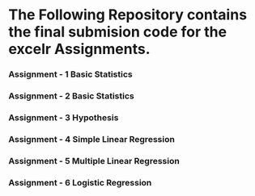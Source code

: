# The Following Repository contains the final submision code for the excelr Assignments. 

### Assignment - 1 Basic Statistics 

### Assignment - 2 Basic Statistics

### Assignment - 3 Hypothesis

### Assignment - 4 Simple Linear Regression

### Assignment - 5 Multiple Linear Regression

### Assignment - 6 Logistic Regression
